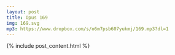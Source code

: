 ```yaml
---
layout: post
title: Opus 169
img: 169.svg
mp3: https://www.dropbox.com/s/o6m7psb607yukmj/169.mp3?dl=1
---
```


{% include post_content.html %}
